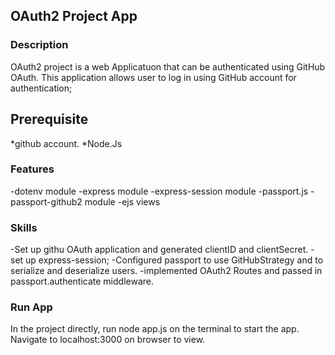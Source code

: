 ## OAuth2 Project App

### Description

OAuth2 project is a web  Applicatuon that can be authenticated using GitHub OAuth.
This application allows user to log in using GitHub account for authentication;

## Prerequisite

*github account.
*Node.Js

### Features


-dotenv module
-express module
-express-session module
-passport.js
-passport-github2 module
-ejs views

### Skills


-Set up githu OAuth application and generated clientID and clientSecret.
-set up express-session;
-Configured passport to use GitHubStrategy and to serialize and deserialize users.
-implemented OAuth2 Routes and passed in passport.authenticate middleware.

### Run App

In the project directly, run node app.js on the terminal to start the app. Navigate to localhost:3000 on browser to view.


